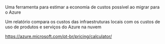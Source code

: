 Uma ferramenta para estimar a economia de custos possível ao migrar para o Azure

Um relatório compara os custos das infraestruturas locais com os custos de uso de produtos e serviços do Azure na nuvem

https://azure.microsoft.com/pt-br/pricing/calculator/